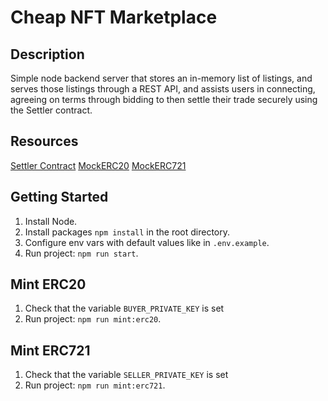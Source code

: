 # Cheap NFT Marketplace

## Description

Simple node backend server that stores an in-memory list of listings, and serves those listings through a REST API, and assists users in connecting, agreeing on terms through bidding to then settle their trade securely using the Settler contract.

## Resources

[Settler Contract](https://sepolia.etherscan.io/address/0x597c9bc3f00a4df00f85e9334628f6cdf03a1184#code)
[MockERC20](https://sepolia.etherscan.io/address/0xbd65c58d6f46d5c682bf2f36306d461e3561c747#code)
[MockERC721](https://sepolia.etherscan.io/address/0xfce9b92ec11680898c7fe57c4ddcea83aeaba3ff#code)

## Getting Started

1. Install Node.
2. Install packages `npm install` in the root directory.
3. Configure env vars with default values like in `.env.example`.
4. Run project: `npm run start`.

## Mint ERC20

1. Check that the variable `BUYER_PRIVATE_KEY` is set
2. Run project: `npm run mint:erc20`.

## Mint ERC721

1. Check that the variable `SELLER_PRIVATE_KEY` is set
2. Run project: `npm run mint:erc721`.

